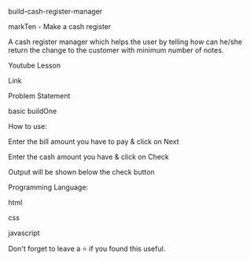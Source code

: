 build-cash-register-manager

markTen - Make a cash register

A cash register manager which helps the user by telling how can he/she return the change to the customer with minimum number of notes.

Youtube Lesson

Link

Problem Statement

basic buildOne

How to use:

Enter the bill amount you have to pay & click on Next

Enter the cash amount you have & click on Check

Output will be shown below the check button

Programming Language:

html

css

javascript

Don't forget to leave a ⭐ if you found this useful.
